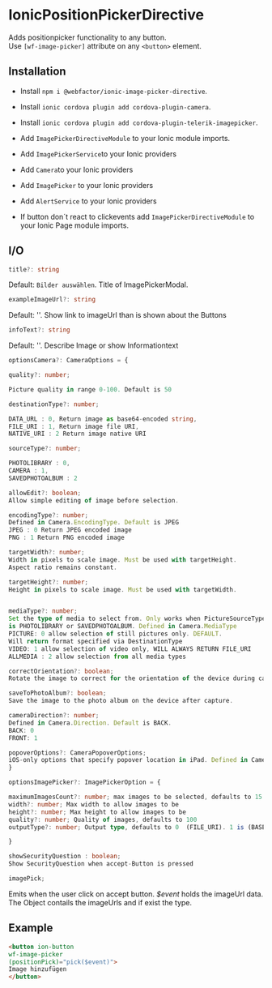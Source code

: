 # IonicPositionPickerDirective

Adds positionpicker functionality to any button.  
Use `[wf-image-picker]` attribute on any `<button>` element.

## Installation

- Install `npm i @webfactor/ionic-image-picker-directive`.
- Install `ionic cordova plugin add cordova-plugin-camera`.
- Install `ionic cordova plugin add cordova-plugin-telerik-imagepicker`.
- Add `ImagePickerDirectiveModule` to your Ionic module imports.
- Add `ImagePickerService`to your Ionic providers
- Add `Camera`to your Ionic providers
- Add `ImagePicker` to your Ionic providers
- Add `AlertService` to your Ionic providers

- If button don´t react to clickevents add `ImagePickerDirectiveModule` to your Ionic Page module imports.

## I/O

```typescript
title?: string
```

Default: `Bilder auswählen`. Title of ImagePickerModal.

```typescript
exampleImageUrl?: string
```

Default: ''. Show link to imageUrl than is shown about the Buttons

```typescript
infoText?: string
```

Default: ''. Describe Image or show Informationtext

```typescript
optionsCamera?: CameraOptions = {

quality?: number;

Picture quality in range 0-100. Default is 50

destinationType?: number;

DATA_URL : 0, Return image as base64-encoded string,
FILE_URI : 1, Return image file URI,
NATIVE_URI : 2 Return image native URI

sourceType?: number;

PHOTOLIBRARY : 0,
CAMERA : 1,
SAVEDPHOTOALBUM : 2

allowEdit?: boolean;
Allow simple editing of image before selection.

encodingType?: number;
Defined in Camera.EncodingType. Default is JPEG
JPEG : 0 Return JPEG encoded image
PNG : 1 Return PNG encoded image

targetWidth?: number;
Width in pixels to scale image. Must be used with targetHeight.
Aspect ratio remains constant.

targetHeight?: number;
Height in pixels to scale image. Must be used with targetWidth.


mediaType?: number;
Set the type of media to select from. Only works when PictureSourceType
is PHOTOLIBRARY or SAVEDPHOTOALBUM. Defined in Camera.MediaType
PICTURE: 0 allow selection of still pictures only. DEFAULT.
Will return format specified via DestinationType
VIDEO: 1 allow selection of video only, WILL ALWAYS RETURN FILE_URI
ALLMEDIA : 2 allow selection from all media types

correctOrientation?: boolean;
Rotate the image to correct for the orientation of the device during capture.

saveToPhotoAlbum?: boolean;
Save the image to the photo album on the device after capture.

cameraDirection?: number;
Defined in Camera.Direction. Default is BACK.
BACK: 0
FRONT: 1

popoverOptions?: CameraPopoverOptions;
iOS-only options that specify popover location in iPad. Defined in CameraPopoverOptions.
}
```

```typescript
optionsImagePicker?: ImagePickerOption = {

maximumImagesCount?: number; max images to be selected, defaults to 15. If this is set to 1, upon selection of a single image, the plugin will return it. (Android only)
width?: number; Max width to allow images to be
height?: number; Max height to allow images to be
quality?: number; Quality of images, defaults to 100
outputType?: number; Output type, defaults to 0  (FILE_URI). 1 is (BASE64_String)

}
```

```typescript
showSecurityQuestion : boolean;
Show SecurityQuestion when accept-Button is pressed
```

```typescript
imagePick;
```

Emits when the user click on accept button. _$event_ holds the imageUrl data.
The Object contails the imageUrls and if exist the type.

## Example

```html
<button ion-button
wf-image-picker
(positionPick)="pick($event)">
Image hinzufügen
</button>
```
